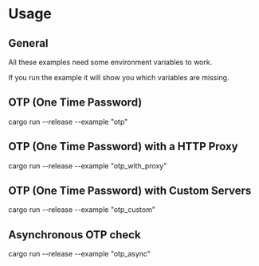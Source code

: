 # Usage

## General

All these examples need some environment variables to work.

If you run the example it will show you which variables are missing.

## OTP (One Time Password)

cargo run --release --example "otp"

## OTP (One Time Password) with a HTTP Proxy

cargo run --release --example "otp_with_proxy"

## OTP (One Time Password) with Custom Servers

cargo run --release --example "otp_custom"

## Asynchronous OTP check

cargo run --release --example "otp_async"
